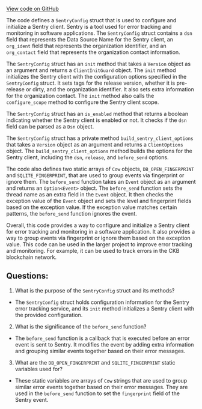 [View code on GitHub](https://github.com/nervosnetwork/ckb/blob/develop/util/app-config/src/sentry_config.rs)

The code defines a `SentryConfig` struct that is used to configure and initialize a Sentry client. Sentry is a tool used for error tracking and monitoring in software applications. The `SentryConfig` struct contains a `dsn` field that represents the Data Source Name for the Sentry client, an `org_ident` field that represents the organization identifier, and an `org_contact` field that represents the organization contact information.

The `SentryConfig` struct has an `init` method that takes a `Version` object as an argument and returns a `ClientInitGuard` object. The `init` method initializes the Sentry client with the configuration options specified in the `SentryConfig` struct. It sets tags for the release version, whether it is pre-release or dirty, and the organization identifier. It also sets extra information for the organization contact. The `init` method also calls the `configure_scope` method to configure the Sentry client scope.

The `SentryConfig` struct has an `is_enabled` method that returns a boolean indicating whether the Sentry client is enabled or not. It checks if the `dsn` field can be parsed as a `Dsn` object.

The `SentryConfig` struct has a private method `build_sentry_client_options` that takes a `Version` object as an argument and returns a `ClientOptions` object. The `build_sentry_client_options` method builds the options for the Sentry client, including the `dsn`, `release`, and `before_send` options.

The code also defines two static arrays of `Cow` objects, `DB_OPEN_FINGERPRINT` and `SQLITE_FINGERPRINT`, that are used to group events via fingerprint or ignore them. The `before_send` function takes an `Event` object as an argument and returns an `Option<Event>` object. The `before_send` function sets the thread name as an extra field in the `Event` object. It then checks the exception value of the `Event` object and sets the level and fingerprint fields based on the exception value. If the exception value matches certain patterns, the `before_send` function ignores the event.

Overall, this code provides a way to configure and initialize a Sentry client for error tracking and monitoring in a software application. It also provides a way to group events via fingerprint or ignore them based on the exception value. This code can be used in the larger project to improve error tracking and monitoring. For example, it can be used to track errors in the CKB blockchain network.
## Questions:
 1. What is the purpose of the `SentryConfig` struct and its methods?
- The `SentryConfig` struct holds configuration information for the Sentry error tracking service, and its `init` method initializes a Sentry client with the provided configuration.
2. What is the significance of the `before_send` function?
- The `before_send` function is a callback that is executed before an error event is sent to Sentry. It modifies the event by adding extra information and grouping similar events together based on their error messages.
3. What are the `DB_OPEN_FINGERPRINT` and `SQLITE_FINGERPRINT` static variables used for?
- These static variables are arrays of `Cow` strings that are used to group similar error events together based on their error messages. They are used in the `before_send` function to set the `fingerprint` field of the Sentry event.
